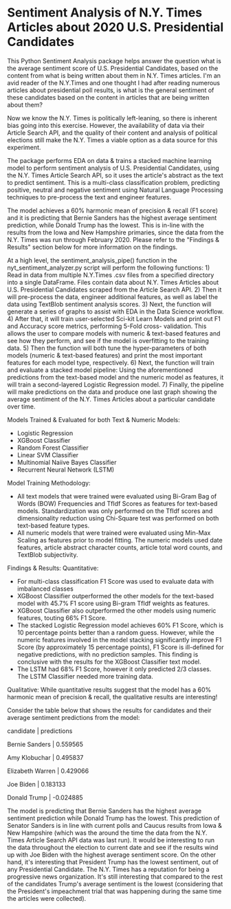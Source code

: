 # Sentiment Analysis of N.Y. Times Articles about 2020 U.S. Presidential Candidates

This Python Sentiment Analysis package helps answer the question what is the average sentiment score of U.S. Presidential Candidates, based on the content from what is being written about them in N.Y. Times articles.  I'm an avid reader of the N.Y.Times and one thought I had after reading numerous articles about presidential poll results, is what is the general sentiment of these candidates based on the content in articles that are being written about them?

Now we know the N.Y. Times is politically left-leaning, so there is inherent bias going into this exercise.  However, the availability of data via their Article Search API, and the quality of their content and analysis of political elections still make the N.Y. Times a viable option as a data source for this experiment.

The package performs EDA on data & trains a stacked machine learning model to perform sentiment analysis of U.S. Presidential Candidates, 
using the N.Y. Times Article Search API, so it uses the article's abstract as the text to predict sentiment.  This is a multi-class classification problem, predicting positive, neutral and negative sentiment using Natural Language Processing techniques to pre-process the text and engineer features.

The model achieves a 60% harmonic mean of precision & recall (F1 score) and it is predicting that Bernie Sanders has the highest average sentiment prediction, while Donald Trump has the lowest. This is in-line with the results from the Iowa and New Hampshire primaries, since the data from the N.Y. Times was run through February 2020.  Please refer to the "Findings & Results" section below for more information on the findings.

At a high level, the sentiment_analysis_pipe() function in the nyt_sentiment_analyzer.py script will perform the following functions:
    1) Read in data from multiple N.Y.Times .csv files from a specified directory into a single DataFrame. Files contain data about N.Y.        Times Articles about U.S. Presidential Candidates scraped from the Article Search API. 
    2) Then it will pre-process the data, engineer additional features, as well as label the data using TextBlob sentiment analysis     scores.
    3) Next, the function will generate a series of graphs to assist with EDA in the Data Science workflow.
    4) After that, it will train user-selected Sci-kit Learn Models and print out F1 and Accuracy score metrics, performing 5-Fold cross-        validation. This allows the user to compare models with numeric & text-based features and see how they perform, and see if the model is overfitting to the training data.
    5) Then the function will both tune the hyper-parameters of both models (numeric & text-based features) and print the most important        features for each model type, respectively.
    6) Next, the function will train and evaluate a stacked model pipeline: 
        Using the aforementioned predictions from the text-based model and the numeric model as features, it will train a second-layered         Logistic Regression model.
    7) Finally, the pipeline will make predictions on the data and produce one last graph showing the average sentiment of the N.Y. Times        Articles about a particular candidate over time.

Models Trained & Evaluated for both Text & Numeric Models:
- Logistic Regression
- XGBoost Classifier
- Random Forest Classifier
- Linear SVM Classifier
- Multinomial Naiive Bayes Classifier
- Recurrent Neural Network (LSTM)

Model Training Methodology:
- All text models that were trained were evaluated using Bi-Gram Bag of Words (BOW) Frequencies and TfIdf Scores as features for text-based models. 
    Standardization was only performed on the TfIdf scores and dimensionality reduction using Chi-Square test was performed on both text-based feature types.
- All numeric models that were trained were evaluated using Min-Max Scaling as features prior to model fitting. 
    The numeric models used date features, article abstract character counts, article total word counts, and TextBlob subjectivity. 

Findings & Results:
Quantitative:
- For multi-class classification F1 Score was used to evaluate data with imbalanced classes   
- XGBoost Classifier outperformed the other models for the text-based model with 45.7% F1 score using Bi-gram TfIdf weights as features.   
- XGBoost Classifier also outperformed the other models using numeric features, touting 66% F1 Score.       
- The stacked Logistic Regression model achieves 60% F1 Score, which is 10 percentage points better than a random guess. 
    However, while the numeric features involved in the model stacking significantly improve F1 Score (by approximately 15 percentage points), 
    F1 Score is ill-defined for negative predictions, with no prediction samples. 
    This finding is conclusive with the results for the XGBoost Classifier text model.
- The LSTM had 68% F1 Score, however it only predicted 2/3 classes.  The LSTM Classifier needed more training data.
     
Qualitative:
While quantitative results suggest that the model has a 60% harmonic mean of precision & recall, the qualitative results are interesting!

Consider the table below that shows the results for candidates and their average sentiment predictions from the model:  

candidate         | predictions

Bernie Sanders    | 0.559565 

Amy Klobuchar     | 0.495837 

Elizabeth Warren  | 0.429066 

Joe Biden         | 0.183133 

Donald Trump      | -0.024885
 
The model is predicting that Bernie Sanders has the highest average sentiment prediction while Donald Trump has the lowest.
This prediction of Senator Sanders is in line with current polls and Caucus results from Iowa & New Hampshire (which was the around the time the data from the N.Y. Times Article Search API data was last run). It would be interesting to run the data throughout the election to current date and see if the results wind up with Joe Biden with the highest average sentiment score. 
On the other hand, it's interesting that President Trump has the lowest sentiment, out of any Presidential Candidate.
The N.Y. Times has a reputation for being a progressive news organization. It's still interesting that compared to the rest of the candidates Trump's average sentiment is the lowest (considering that the President's impeachment trial that was happening during the same time the articles were collected).
